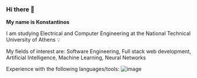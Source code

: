 ### Hi there 👋

**My name is Konstantinos**

I am studying Electrical and Computer Engineering at the National Technical University of Athens 💡

My fields of interest are: Software Engineering, Full stack web development, Artificial Intelligence, Machine Learning, Neural Networks

Experience with the following languages/tools: ![image](https://github.com/Kperis/Kperis/assets/116959905/86e3c5a7-fa5e-4088-9d4c-e70681ee9154)




<!--
**Kperis/Kperis** is a ✨ _special_ ✨ repository because its `README.md` (this file) appears on your GitHub profile.

Here are some ideas to get you started:

- 🔭 I’m currently working on ...
- 🌱 I’m currently learning ...
- 👯 I’m looking to collaborate on ...
- 🤔 I’m looking for help with ...
- 💬 Ask me about ...
- 📫 How to reach me: ...
- 😄 Pronouns: ...
- ⚡ Fun fact: ...
-->
